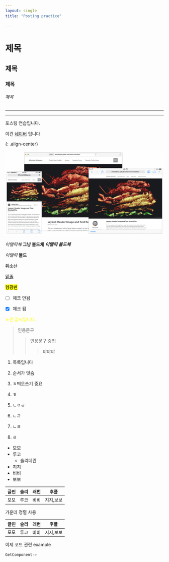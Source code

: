 ```yaml
---
layout: single
title: "Posting practice"

---
```


# 제목

## 제목

### 제목

###### 제목


***
---

포스팅 연습입니다.

이건 [네이버](https://www.naver.com/) 입니다



{: .align-center}


![이미지](/img/screenshot.png)

*이탤릭체* **그냥 볼드체**
***이탤릭 볼드체***

_이탤릭_
__볼드__

~~취소선~~

<u>밑줄</u>

<mark>형광펜</mark>  

- [ ] 체크 안됨
- [X] 체크 됨


<span style="color:yellow">노란 글씨입니다.</span>



> 인용문구
>>인용문구 중첩
>>>먀먀먀

1. 목록입니다
2. 순서가 잇슴
3. ㅎ띄오쓰기 중요
4. ㅎ

1. ㄴㅇㄹ
1. ㄴㄹ
1. ㄴㄹ
1. ㄹ

- 모모
- 루코
  - 슬리데린
- 지지
- 비비
- 보보

| 글핀 | 슬리 | 래번 | 후플 |
| --- | --- | --- | --- |
| 모모 | 루코 | 비비 | 지지,보보 |  


가운데 정렬 사용  

| 글핀 | 슬리 | 래번 | 후플 |
| --- | --- | --- | :---: |
| 모모 | 루코 | 비비 | 지지,보보 |


이제 코드 관련 example
```c++
GetComponent->
```

